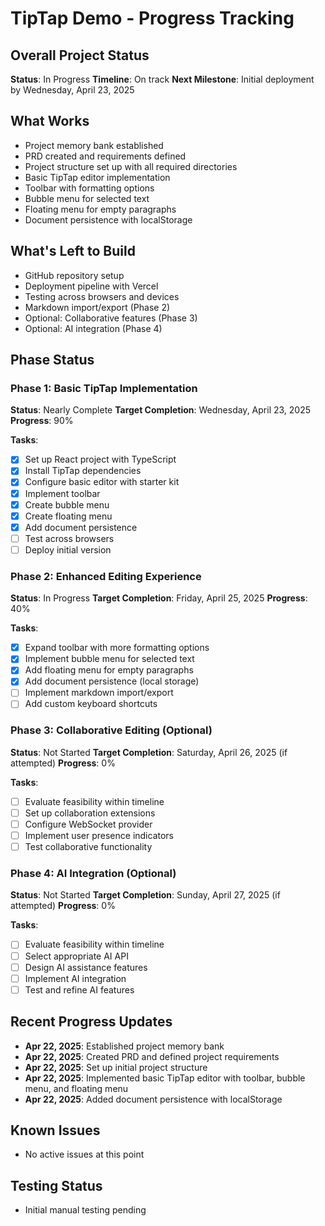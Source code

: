 # TipTap Demo - Progress Tracking

## Overall Project Status
**Status**: In Progress
**Timeline**: On track
**Next Milestone**: Initial deployment by Wednesday, April 23, 2025

## What Works
- Project memory bank established
- PRD created and requirements defined
- Project structure set up with all required directories
- Basic TipTap editor implementation
- Toolbar with formatting options
- Bubble menu for selected text
- Floating menu for empty paragraphs
- Document persistence with localStorage

## What's Left to Build
- GitHub repository setup
- Deployment pipeline with Vercel
- Testing across browsers and devices
- Markdown import/export (Phase 2)
- Optional: Collaborative features (Phase 3)
- Optional: AI integration (Phase 4)

## Phase Status

### Phase 1: Basic TipTap Implementation
**Status**: Nearly Complete
**Target Completion**: Wednesday, April 23, 2025
**Progress**: 90%

**Tasks**:
- [x] Set up React project with TypeScript
- [x] Install TipTap dependencies
- [x] Configure basic editor with starter kit
- [x] Implement toolbar
- [x] Create bubble menu
- [x] Create floating menu
- [x] Add document persistence
- [ ] Test across browsers
- [ ] Deploy initial version

### Phase 2: Enhanced Editing Experience
**Status**: In Progress
**Target Completion**: Friday, April 25, 2025
**Progress**: 40%

**Tasks**:
- [x] Expand toolbar with more formatting options
- [x] Implement bubble menu for selected text
- [x] Add floating menu for empty paragraphs
- [x] Add document persistence (local storage)
- [ ] Implement markdown import/export
- [ ] Add custom keyboard shortcuts

### Phase 3: Collaborative Editing (Optional)
**Status**: Not Started
**Target Completion**: Saturday, April 26, 2025 (if attempted)
**Progress**: 0%

**Tasks**:
- [ ] Evaluate feasibility within timeline
- [ ] Set up collaboration extensions
- [ ] Configure WebSocket provider
- [ ] Implement user presence indicators
- [ ] Test collaborative functionality

### Phase 4: AI Integration (Optional)
**Status**: Not Started
**Target Completion**: Sunday, April 27, 2025 (if attempted)
**Progress**: 0%

**Tasks**:
- [ ] Evaluate feasibility within timeline
- [ ] Select appropriate AI API
- [ ] Design AI assistance features
- [ ] Implement AI integration
- [ ] Test and refine AI features

## Recent Progress Updates
- **Apr 22, 2025**: Established project memory bank
- **Apr 22, 2025**: Created PRD and defined project requirements
- **Apr 22, 2025**: Set up initial project structure
- **Apr 22, 2025**: Implemented basic TipTap editor with toolbar, bubble menu, and floating menu
- **Apr 22, 2025**: Added document persistence with localStorage

## Known Issues
- No active issues at this point

## Testing Status
- Initial manual testing pending

